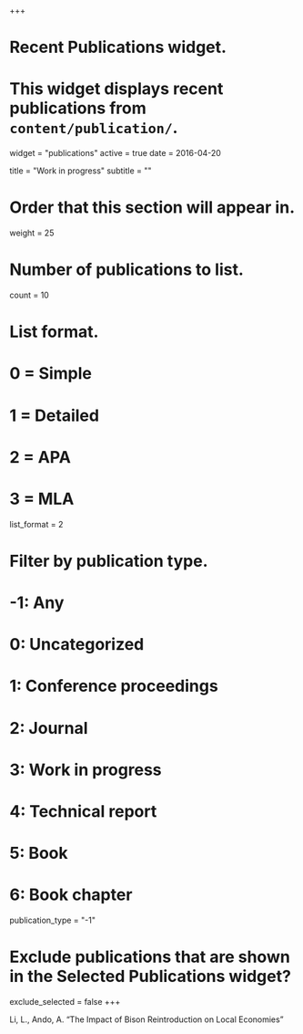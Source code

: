 +++
# Recent Publications widget.
# This widget displays recent publications from `content/publication/`.
widget = "publications"
active = true
date = 2016-04-20

title = "Work in progress"
subtitle = ""

# Order that this section will appear in.
weight = 25

# Number of publications to list.
count = 10

# List format.
#   0 = Simple
#   1 = Detailed
#   2 = APA
#   3 = MLA
list_format = 2

# Filter by publication type.
# -1: Any
#  0: Uncategorized
#  1: Conference proceedings
#  2: Journal
#  3: Work in progress
#  4: Technical report
#  5: Book
#  6: Book chapter
publication_type = "-1"

# Exclude publications that are shown in the Selected Publications widget?
exclude_selected = false
+++

Li, L., Ando, A. “The Impact of Bison Reintroduction on Local Economies”

